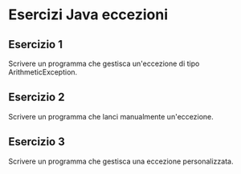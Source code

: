 # Esercizi Java eccezioni

## Esercizio 1

Scrivere un programma che gestisca un'eccezione di tipo ArithmeticException.

## Esercizio 2

Scrivere un programma che lanci manualmente un'eccezione.

## Esercizio 3

Scrivere un programma che gestisca una eccezione personalizzata.